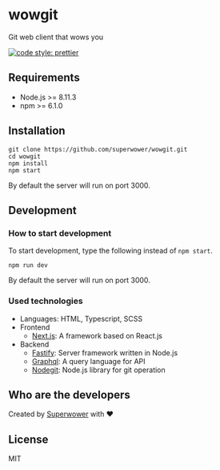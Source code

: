 # wowgit
Git web client that wows you

[![code style: prettier](https://img.shields.io/badge/code_style-prettier-ff69b4.svg?style=flat-square)](https://github.com/prettier/prettier)

## Requirements
- Node.js >= 8.11.3
- npm >= 6.1.0

## Installation

```
git clone https://github.com/superwower/wowgit.git
cd wowgit
npm install
npm start
```
By default the server will run on port 3000.

## Development
### How to start development

To start development, type the following instead of `npm start`.
```
npm run dev 
```
By default the server will run on port 3000.

### Used technologies
- Languages: HTML, Typescript, SCSS
- Frontend
  - [Next.js](https://nextjs.org/): A framework based on React.js
- Backend
  - [Fastify](https://www.fastify.io/): Server framework written in Node.js
  - [Graphql](https://graphql.org/): A query language for API
  - [Nodegit](http://www.nodegit.org/): Node.js library for git operation
  
## Who are the developers
Created by [Superwower](https://superwower.github.io/) with :heart:

## License
MIT

